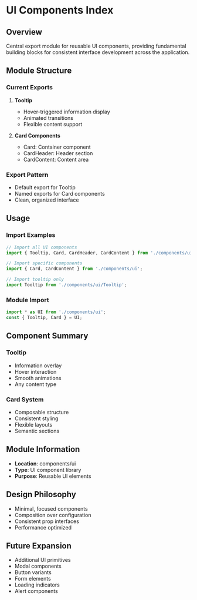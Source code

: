 # UI Components Index

## Overview
Central export module for reusable UI components, providing fundamental building blocks for consistent interface development across the application.

## Module Structure

### Current Exports
1. **Tooltip**
   - Hover-triggered information display
   - Animated transitions
   - Flexible content support

2. **Card Components**
   - Card: Container component
   - CardHeader: Header section
   - CardContent: Content area

### Export Pattern
- Default export for Tooltip
- Named exports for Card components
- Clean, organized interface

## Usage

### Import Examples
```javascript
// Import all UI components
import { Tooltip, Card, CardHeader, CardContent } from './components/ui';

// Import specific components
import { Card, CardContent } from './components/ui';

// Import tooltip only
import Tooltip from './components/ui/Tooltip';
```

### Module Import
```javascript
import * as UI from './components/ui';
const { Tooltip, Card } = UI;
```

## Component Summary

### Tooltip
- Information overlay
- Hover interaction
- Smooth animations
- Any content type

### Card System
- Composable structure
- Consistent styling
- Flexible layouts
- Semantic sections

## Module Information
- **Location**: components/ui
- **Type**: UI component library
- **Purpose**: Reusable UI elements

## Design Philosophy
- Minimal, focused components
- Composition over configuration
- Consistent prop interfaces
- Performance optimized

## Future Expansion
- Additional UI primitives
- Modal components
- Button variants
- Form elements
- Loading indicators
- Alert components